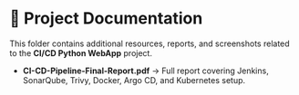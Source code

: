 # 📄 Project Documentation

This folder contains additional resources, reports, and screenshots related to the **CI/CD Python WebApp** project.

- **CI-CD-Pipeline-Final-Report.pdf** → Full report covering Jenkins, SonarQube, Trivy, Docker, Argo CD, and Kubernetes setup.


